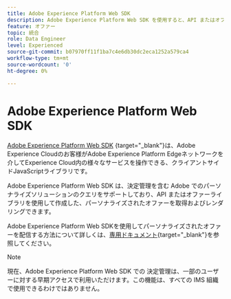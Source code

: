 ```yaml
---
title: Adobe Experience Platform Web SDK
description: Adobe Experience Platform Web SDK を使用すると、API またはオファーライブラリを使用して作成した、パーソナライズされたオファーを取得およびレンダリングできます。
feature: オファー
topic: 統合
role: Data Engineer
level: Experienced
source-git-commit: b07970ff11f1ba7c4e6db30dc2eca1252a579ca4
workflow-type: tm+mt
source-wordcount: '0'
ht-degree: 0%

---
```


# Adobe Experience Platform Web SDK

[Adobe Experience Platform Web SDK](https://experienceleague.adobe.com/docs/experience-platform/edge/home.html?lang=ja#video-overview) {target=&quot;_blank&quot;}は、Adobe Experience Cloudのお客様がAdobe Experience Platform Edgeネットワークを介してExperience Cloud内の様々なサービスを操作できる、クライアントサイドJavaScriptライブラリです。

Adobe Experience Platform Web SDK は、決定管理を含む Adobe でのパーソナライズソリューションのクエリをサポートしており、API またはオファーライブラリを使用して作成した、パーソナライズされたオファーを取得およびレンダリングできます。

Adobe Experience Platform Web SDKを使用してパーソナライズされたオファーを配信する方法について詳しくは、[専用ドキュメント](https://experienceleague.adobe.com/docs/experience-platform/edge/personalization/offer-decisioning/offer-decisioning-overview.html?lang=ja#enabling-offer-decisioning){target=&quot;_blank&quot;}を参照してください。

>[!NOTE]
>
>現在、Adobe Experience Platform Web SDK での 決定管理は、一部のユーザーに対する早期アクセスで利用いただけます。この機能は、すべての IMS 組織で使用できるわけではありません。
